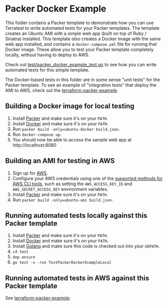 # Packer Docker Example

This folder contains a Packer template to demonstrate how you can use Terratest to write automated tests for your
Packer templates. The template creates an Ubuntu AMI with a simple web app (built on top of Ruby / Sinatra) installed.
This template _also_ creates a Docker image with the same web app installed, and contains a `docker-compose.yml` file
for running that Docker image. These allow you to test your Packer template completely locally, without having to
deploy to AWS.

Check out [test/packer_docker_example_test.go](https://github.com/terraform-modules-krish/terratest/blob/v0.9.4/test/packer_docker_example_test.go) to see how you can write
automated tests for this simple template.

The Docker-based tests in this folder are in some sense "unit tests" for the Packer template. To see an example of
"integration tests" that deploy the AMI to AWS, check out the
[terraform-packer-example](https://github.com/terraform-modules-krish/terratest/blob/v0.9.4/examples/terraform-packer-example).




## Building a Docker image for local testing

1. Install [Packer](https://www.packer.io/) and make sure it's on your `PATH`.
1. Install [Docker](https://www.docker.com/) and make sure it's on your `PATH`.
1. Run `packer build -only=ubuntu-docker build.json`.
1. Run `docker-compose up`.
1. You should now be able to access the sample web app at http://localhost:8080




## Building an AMI for testing in AWS

1. Sign up for [AWS](https://aws.amazon.com/).
1. Configure your AWS credentials using one of the [supported methods for AWS CLI
   tools](https://docs.aws.amazon.com/cli/latest/userguide/cli-chap-getting-started.html), such as setting the
   `AWS_ACCESS_KEY_ID` and `AWS_SECRET_ACCESS_KEY` environment variables.
1. Install [Packer](https://www.packer.io/) and make sure it's on your `PATH`.
1. Run `packer build -only=ubuntu-ami build.json`.




## Running automated tests locally against this Packer template

1. Install [Packer](https://www.packer.io/) and make sure it's on your `PATH`.
1. Install [Docker](https://www.docker.com/) and make sure it's on your `PATH`.
1. Install [Golang](https://golang.org/) and make sure this code is checked out into your `GOPATH`.
1. `cd test`
1. `dep ensure`
1. `go test -v -run TestPackerDockerExampleLocal`




## Running automated tests in AWS against this Packer template

See [terraform-packer-example](https://github.com/terraform-modules-krish/terratest/blob/v0.9.4/examples/terraform-packer-example).